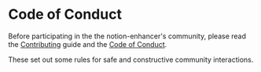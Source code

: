 # Code of Conduct

Before participating in the the notion-enhancer's community, please read the
[Contributing](https://notion-enhancer.github.io/about/contributing)
guide and the [Code of Conduct](https://notion-enhancer.github.io/about/code-of-conduct).

These set out some rules for safe and constructive community interactions.
